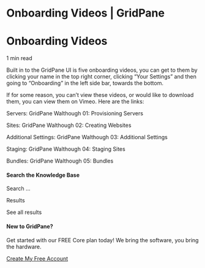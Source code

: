 # Onboarding Videos | GridPane

# Onboarding Videos

 

1 min read 

Built in to the GridPane UI is five onboarding videos, you can get to them by clicking your name in the top right corner, clicking “Your Settings” and then going to “Onboarding” in the left side bar, towards the bottom.

If for some reason, you can’t view these videos, or would like to download them, you can view them on Vimeo. Here are the links:

Servers: GridPane Walthough 01: Provisioning Servers

Sites: GridPane Walthough 02: Creating Websites

Additional Settings: GridPane Walthough 03: Additional Settings

Staging: GridPane Walthough 04: Staging Sites

Bundles: GridPane Walthough 05: Bundles

 

 

#### Search the Knowledge Base

Search ...

 Results

See all results

#### New to GridPane?

Get started with our FREE Core plan today! We bring the software, you bring the hardware.

[Create My Free Account](https://gridpane.com/checkout/?plan=core)

